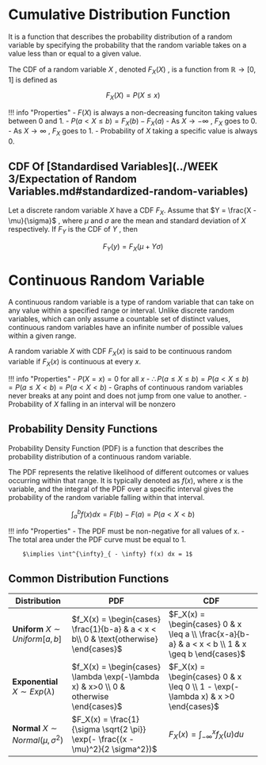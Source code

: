 # Cumulative Distribution Function 
It is a function that describes the probability distribution of a random variable by specifying the probability that the random variable takes on a value less than or equal to a given value.

The CDF of a random variable $X$ , denoted $F_X(X)$ , is a function from $\mathbb{R} \to [0,1]$ is defined as 

$$F_X(X) = P(X \leq x)$$

!!! info "Properties"
    - $F(X)$ is always a non-decreasing funciton taking values between 0 and 1.
    - $P(a < X \leq b) = F_X(b) - F_X(a)$
    - As $X \to - \infty$ , $F_X$ goes to 0.
    - As $X \to  \infty$ , $F_X$ goes to 1.
    - Probability of $X$ taking a specific value is always 0.


## CDF Of [Standardised Variables](../WEEK 3/Expectation of Random Variables.md#standardized-random-variables)
Let a discrete random variable $X$ have a CDF $F_X$. Assume that $Y = \frac{X - \mu}{\sigma}$ , where $\mu$ and $\sigma$ are the mean and standard deviation of $X$  respectively. If $F_Y$ is the CDF of $Y$ , then 

$$F_Y(y) = F_X(\mu + Y \sigma)$$

# Continuous Random Variable 
A continuous random variable is a type of random variable that can take on any value within a specified range or interval. Unlike discrete random variables, which can only assume a countable set of distinct values, continuous random variables have an infinite number of possible values within a given range.

A random variable $X$ with CDF $F_X(x)$ is said to be continuous random variable if $F_X(x)$ is continuous at every $x$.

!!! info "Properties"
    - $P(X =x) = 0$ for all $x$
    - $\therefore P(a \leq X \leq b) = P(a < X \leq b) = P(a \leq X < b) = P(a < X < b)$
    - Graphs of continuous random variables never breaks at any point and does not jump from one value to another.
    - Probability of $X$ falling in an interval will be nonzero 


## Probability Density Functions 
Probability Density Function (PDF) is a function that describes the probability distribution of a continuous random variable. 

The PDF represents the relative likelihood of different outcomes or values occurring within that range. It is typically denoted as $f(x)$, where $x$ is the variable, and the integral of the PDF over a specific interval gives the probability of the random variable falling within that interval.

$$\int^{b}_{a}f(x) dx = F(b) - F(a) = P(a < X < b)$$

!!! info "Properties"
    - The PDF must be non-negative for all values of x.
    - The total area under the PDF curve must be equal to 1.

        $\implies \int^{\infty}_{ - \infty} f(x) dx = 1$

## Common Distribution Functions 
| Distribution                                    | PDF                                                                                   | CDF                                                                                              |
|-------------------------------------------------|---------------------------------------------------------------------------------------|--------------------------------------------------------------------------------------------------|
| **Uniform**       $X \sim Uniform[a,b]$         | $f_X(x) = \begin{cases} \frac{1}{b-a} & a < x < b\\ 0 & \text{otherwise} \end{cases}$ | $F_X(x) = \begin{cases} 0 & x \leq a \\ \frac{x-a}{b-a} & a < x < b \\ 1 & x \geq b \end{cases}$ |
| **Exponential**   $X \sim Exp(\lambda)$         | $f_X(x) = \begin{cases} \lambda \exp(-\lambda x) & x>0 \\ 0 & otherwise \end{cases}$  | $F_X(x) = \begin{cases} 0 & x \leq 0 \\ 1 - \exp(-\lambda x) & x >0 \end{cases}$                 |
| **Normal**        $X \sim Normal(\mu , \sigma^2)$ | $F_X(x) = \frac{1}{\sigma \sqrt{2 \pi}} \exp(- \frac{(x - \mu)^2}{2 \sigma^2})$       | $F_X(x) = \int^{x}_{- \infty} f_X(u)du$                                                          |


